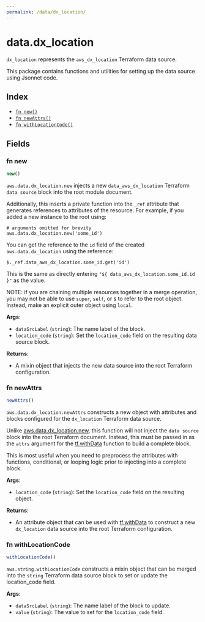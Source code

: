 ```yaml
---
permalink: /data/dx_location/
---
```


# data.dx_location

`dx_location` represents the `aws_dx_location` Terraform data source.



This package contains functions and utilities for setting up the data source using Jsonnet code.


## Index

* [`fn new()`](#fn-new)
* [`fn newAttrs()`](#fn-newattrs)
* [`fn withLocationCode()`](#fn-withlocationcode)

## Fields

### fn new

```ts
new()
```


`aws.data.dx_location.new` injects a new `data_aws_dx_location` Terraform `data source`
block into the root module document.

Additionally, this inserts a private function into the `_ref` attribute that generates references to attributes of the
resource. For example, if you added a new instance to the root using:

    # arguments omitted for brevity
    aws.data.dx_location.new('some_id')

You can get the reference to the `id` field of the created `aws.data.dx_location` using the reference:

    $._ref.data_aws_dx_location.some_id.get('id')

This is the same as directly entering `"${ data_aws_dx_location.some_id.id }"` as the value.

NOTE: if you are chaining multiple resources together in a merge operation, you may not be able to use `super`, `self`,
or `$` to refer to the root object. Instead, make an explicit outer object using `local`.

**Args**:
  - `dataSrcLabel` (`string`): The name label of the block.
  - `location_code` (`string`): Set the `location_code` field on the resulting data source block.

**Returns**:
- A mixin object that injects the new data source into the root Terraform configuration.


### fn newAttrs

```ts
newAttrs()
```


`aws.data.dx_location.newAttrs` constructs a new object with attributes and blocks configured for the `dx_location`
Terraform data source.

Unlike [aws.data.dx_location.new](#fn-new), this function will not inject the `data source`
block into the root Terraform document. Instead, this must be passed in as the `attrs` argument for the
[tf.withData](https://github.com/tf-libsonnet/core/tree/main/docs#fn-withdata) function to build a complete block.

This is most useful when you need to preprocess the attributes with functions, conditional, or looping logic prior to
injecting into a complete block.

**Args**:
  - `location_code` (`string`): Set the `location_code` field on the resulting object.

**Returns**:
  - An attribute object that can be used with [tf.withData](https://github.com/tf-libsonnet/core/tree/main/docs#fn-withdata) to construct a new `dx_location` data source into the root Terraform configuration.


### fn withLocationCode

```ts
withLocationCode()
```

`aws.string.withLocationCode` constructs a mixin object that can be merged into the `string`
Terraform data source block to set or update the location_code field.



**Args**:
  - `dataSrcLabel` (`string`): The name label of the block to update.
  - `value` (`string`): The value to set for the `location_code` field.
